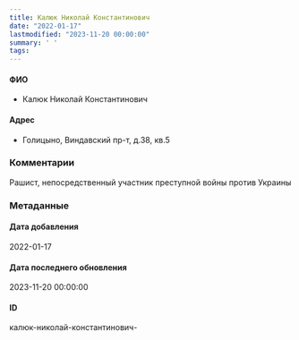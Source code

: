 ```yaml
---
title: Калюк Николай Константинович
date: "2022-01-17"
lastmodified: "2023-11-20 00:00:00"
summary: ' '
tags: 
---
```

<!--# pp1-->
<!--## Фигурант-->
<!--### Личные данные-->
#### ФИО
- Калюк Николай Константинович
#### Адрес
- Голицыно, Виндавский пр-т, д.38, кв.5
### Комментарии
Рашист, непосредственный участник преступной войны против Украины
### Метаданные
#### Дата добавления
2022-01-17
#### Дата последнего обновления
2023-11-20 00:00:00
#### ID
калюк-николай-константинович-
<!--## END;-->
